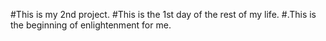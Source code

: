 #This is my 2nd project.
#This is the 1st day of the rest of my life.
#.This is the beginning of enlightenment for me.